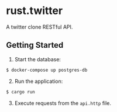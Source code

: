 # rust.twitter

A twitter clone RESTful API.

## Getting Started

1. Start the database:

```bash
$ docker-compose up postgres-db
```

2. Run the application:

```bash
$ cargo run
```

3. Execute requests from the `api.http` file.
